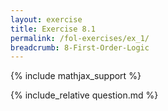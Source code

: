 ```yaml
---
layout: exercise
title: Exercise 8.1
permalink: /fol-exercises/ex_1/
breadcrumb: 8-First-Order-Logic
---
```


{% include mathjax_support %}

<div><i class="arrow-up loader" data-chapter="fol-exercises" data-exercise="ex_1" data-rating="0"></i></div>
{% include_relative question.md %}
